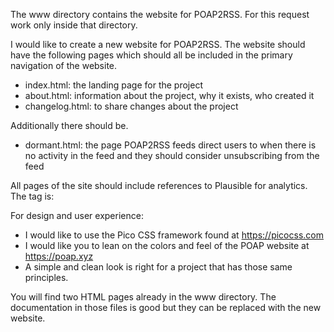 The www directory contains the website for POAP2RSS. For this request work only inside that directory.

I would like to create a new website for POAP2RSS. The website should have the following pages which should all be included in the primary navigation of the website.

- index.html: the landing page for the project
- about.html: information about the project, why it exists, who created it
- changelog.html: to share changes about the project

Additionally there should be.

- dormant.html: the page POAP2RSS feeds direct users to when there is no activity in the feed and they should consider unsubscribing from the feed

All pages of the site should include references to Plausible for analytics. The tag is:

<script defer data-domain="poap2rss.com" src="https://plausible.io/js/script.js"></script>

For design and user experience:

- I would like to use the Pico CSS framework found at https://picocss.com
- I would like you to lean on the colors and feel of the POAP website at https://poap.xyz
- A simple and clean look is right for a project that has those same principles.

You will find two HTML pages already in the www directory. The documentation in those files is good but they can be replaced with the new website. 
